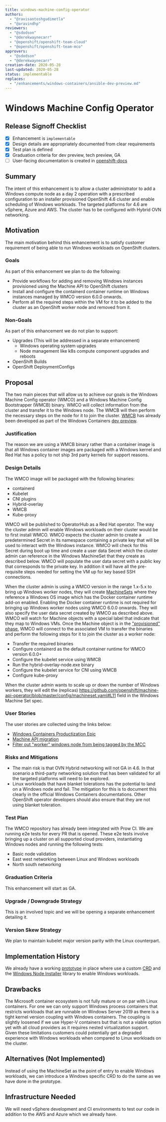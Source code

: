 ```yaml
---
title: windows-machine-config-operator
authors:
  - "@ravisantoshgudimetla"
  - "@aravindhp"
reviewers:
  - "@sdodson"
  - "@derekwaynecarr"
  - "@openshift/openshift-team-cloud"
  - "@openshift/openshift-team-mco"
approvers:
  - "@sdodson"
  - "@derekwaynecarr"
creation-date: 2020-05-28
last-updated: 2020-05-28
status: implementable
replaces:
  - "/enhancements/windows-containers/ansible-dev-preview.md"
---
```


# Windows Machine Config Operator

## Release Signoff Checklist

- [x] Enhancement is `implementable`
- [x] Design details are appropriately documented from clear requirements
- [x] Test plan is defined
- [x] Graduation criteria for dev preview, tech preview, GA
- [ ] User-facing documentation is created in [openshift-docs](https://github.com/openshift/openshift-docs/)

## Summary

The intent of this enhancement is to allow a cluster administrator to add a
Windows compute node as a day 2 operation with a prescribed configuration to an
installer provisioned OpenShift 4.6 cluster and enable scheduling of Windows
workloads. The targeted platforms for 4.6 are vSphere, Azure and AWS. The
cluster has to be configured with Hybrid OVN networking.

## Motivation

The main motivation behind this enhancement is to satisfy customer
requirement of being able to run Windows workloads on OpenShift clusters.

### Goals

As part of this enhancement we plan to do the following:
* Provide workflows for adding and removing Windows instances provisioned using
  the Machine API to OpenShift clusters
* Install and configure the containerd container runtime on Windows instances
  managed by WMCO version 6.0.0 onwards.
* Perform all the required steps within the VM for it to be added to the cluster
  as an OpenShift worker node and removed from it.

### Non-Goals

As part of this enhancement we do not plan to support:
* Upgrades (This will be addressed in a separate enhancement)
  * Windows operating system upgrades
  * Node management like k8s compute component upgrades and reboots
* OpenShift Builds
* OpenShift DeploymentConfigs

## Proposal

The two main pieces that will allow us to achieve our goals is the Windows
Machine Config operator (WMCO) and a Windows Machine Config Bootstrapper (WMCB)
binary. WMCO will collect information from the cluster and transfer it to the
Windows node. The WMCB will then perform the necessary steps on the node for it
to join the cluster. [WMCB](https://github.com/openshift/windows-machine-config-bootstrapper)
has already been developed as part of the Windows Containers
[dev preview](https://github.com/openshift/windows-machine-config-bootstrapper/blob/master/tools/ansible/docs/ocp-4-4-with-windows-server.md).

### Justification

The reason we are using a WMCB binary rather than a container image is
that all Windows container images are packaged with a Windows kernel and Red Hat
has a policy to not ship 3rd party kernels for support reasons.

### Design Details

The WMCO image will be packaged with the following binaries:
* containerd
* Kubelet
* CNI plugins
* Hybrid-overlay
* WMCB
* Kube-proxy

WMCO will be published to OperatorHub as a Red Hat operator. The way the cluster
admin will enable Windows workloads on their cluster would be to first install
WMCO. WMCO expects the cluster admin to create a predetermined Secret in its
namespace containing a private key that will be used to interact with the
Windows instance. WMCO will check for this Secret during boot up time and create
a user data Secret which the cluster admin can reference in the Windows
MachineSet that they create as described below. WMCO will populate the user data
secret with a public key that corresponds to the private key. In addition it
will have all the pre-requisite steps needed for setting the VM up for key based
SSH connections.

When the cluster admin is using a WMCO version in the range 1.x-5.x 
to bring up Windows worker nodes, they will create [MachineSets](https://github.com/openshift/machine-api-operator/blob/master/config/machineset.yaml) 
where they reference a Windows OS image which has the Docker container runtime 
add-on enabled.
Enabling the Docker container runtime is not required for bringing up Windows 
worker nodes using WMCO 6.0.0 onwards.
They will also specify the user data secret created by WMCO as
described above. WMCO will watch for Machine objects with a special label that
indicate that they map to Windows VMs. Once the Machine object is in the
["provisioned" phase](https://github.com/openshift/enhancements/blob/master/enhancements/machine-api/machine-instance-lifecycle.md),
WMCO will connect to the associated VM to transfer the binaries and perform the
following steps for it to join the cluster as a worker node:
* Transfer the required binaries
* Configure containerd as the default container runtime for WMCO version 6.0.0+
* Configure the kubelet service using WMCB
* Run the hybrid-overlay-node.exe binary
* Configure the kubelet service for CNI using WMCB
* Configure kube-proxy

When the cluster admin wants to scale up or down the number of Windows workers,
they will edit the (replicas) https://github.com/openshift/machine-api-operator/blob/master/config/machineset.yaml#L11
field in the Windows Machine Set spec.

### User Stories

The user stories are collected using the links below:
* [Windows Containers Productization Epic](https://issues.redhat.com/browse/WINC-182)
* [Machine API migration](https://issues.redhat.com/issues/?filter=12347681)
* [Filter out "worker" windows node from being tagged by the MCC](https://issues.redhat.com/browse/GRPA-2213)

### Risks and Mitigations

* The main risk is that OVN Hybrid networking will not GA in 4.6. In that
  scenario a third-party networking solution that has been validated for all the
  targeted platforms will need to be explored.
* Linux workloads that have blanket tolerations has the potential to land on a
  Windows node and fail. The mitigation for this is to document this clearly in
  the official Windows Containers documentations. Other OpenShift operator
  developers should also ensure that they are not using blanket toleration.

### Test Plan

The WMCO repository has already been integrated with Prow CI. We are running
e2e tests for every PR that is opened. These e2e tests involve bringing up a
cluster on all supported cloud providers, instantiating Windows nodes and
running the following tests:
* Basic node validation
* East west networking between Linux and Windows workloads
* North south networking

### Graduation Criteria

This enhancement will start as GA.

### Upgrade / Downgrade Strategy

This is an involved topic and we will be opening a separate enhancement
detailing it.

### Version Skew Strategy

We plan to maintain kubelet major version parity with the Linux counterpart.


## Implementation History

We already have a working [prototype](https://github.com/openshift/windows-machine-config-operator)
in place where use a custom [CRD](https://github.com/openshift/windows-machine-config-operator/blob/master/deploy/crds/wmc.openshift.io_windowsmachineconfigs_crd.yaml)
and the [Windows Node Installer](https://github.com/openshift/windows-machine-config-bootstrapper/tree/master/tools/windows-node-installer)
library to enable Windows workloads.

## Drawbacks

The Microsoft container ecosystem is not fully mature or on par with Linux
containers. For one we can only support Windows process containers that
restricts workloads that are runnable on Windows Server 2019 as there is a tight
kernel version coupling with Windows containers. The coupling is slightly
loosened if we use Hyper-V containers but that is not a viable option yet with
all cloud providers as it requires nested virtualization support. Given these
limitations customers could potentially get a degraded experience with Windows
workloads when compared to Linux workloads on the cluster.

## Alternatives (Not Implemented)

Instead of using the MachineSet as the point of entry to enable Windows
workloads, we can introduce a Windows specific CRD to do the same as we have
done in the prototype.

## Infrastructure Needed

We will need vSphere development and CI environments to test our code in
addition to the AWS and Azure which we already have.
